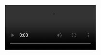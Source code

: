 <video >
  <source src = '{{site.baseurl}}/assets/video2.mp4'>
</video>
<div class = 'overlay'>
  <i class="fa fa-play fa-3x play" aria-hidden="true"></i>
</div>